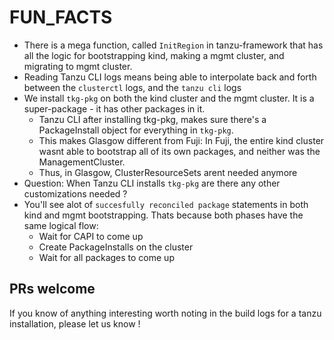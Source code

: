 # FUN_FACTS

- There is a mega function, called `InitRegion` in tanzu-framework that has all the logic for bootstrapping kind, making a mgmt cluster, and migrating to mgmt cluster.
- Reading Tanzu CLI logs means being able to interpolate back and forth between the `clusterctl` logs, and the `tanzu cli` logs
- We install `tkg-pkg` on both the kind cluster and the mgmt cluster.  It is a super-package - it has other packages in it.
	- Tanzu CLI after installing tkg-pkg, makes sure there's a PackageInstall object for everything in `tkg-pkg`.
	- This makes Glasgow different from Fuji: In Fuji, the entire kind cluster wasnt able to bootstrap all of its own packages, and neither was the ManagementCluster.
	- Thus, in Glasgow, ClusterResourceSets arent needed anymore
- Question: When Tanzu CLI installs `tkg-pkg` are there any other customizations needed ? 
- You'll see alot of `succesfully reconciled package` statements in both kind and mgmt bootstrapping.  Thats because both phases have the same logical flow:
	- Wait for CAPI to come up
	- Create PackageInstalls on the cluster
	- Wait for all packages to come up

## PRs welcome

If you know of anything interesting worth noting in the build logs for a tanzu installation, please let us know !
